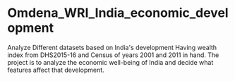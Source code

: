 # Omdena_WRI_India_economic_development
Analyze Different datasets based on India's development
Having wealth index from DHS2015-16 and Census of years 2001 and 2011 in hand.
The project is to analyze the economic well-being of India and decide what features affect that development.
